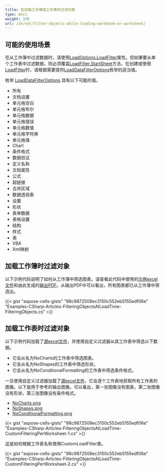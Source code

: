 ```yaml
---
title: 在加载工作簿或工作表时过滤对象
type: docs
weight: 330
url: /zh/net/filter-objects-while-loading-workbook-or-worksheet/
---
```


## **可能的使用场景**
在从工作簿中过滤数据时，请使用[LoadOptions.LoadFilter](https://reference.aspose.com/cells/net/aspose.cells/loadoptions/properties/loadfilter)属性。但如果要从单个工作表中过滤数据，则必须覆盖[LoadFilter.StartSheet](https://reference.aspose.com/cells/net/aspose.cells/loadfilter/methods/startsheet)方法。在创建或使用[LoadFilter](https://reference.aspose.com/cells/net/aspose.cells/loadfilter)时，请根据需要提供[LoadDataFilterOptions](https://reference.aspose.com/cells/net/aspose.cells/loaddatafilteroptions)枚举的适当值。

枚举 [LoadDataFilterOptions](https://reference.aspose.com/cells/net/aspose.cells/loaddatafilteroptions) 具有以下可能的值。

- 所有
- 文档设置
- 单元格空白
- 单元格布尔
- 单元格数据
- 单元格错误
- 单元格数值
- 单元格字符串
- 单元格值
- Chart
- 条件格式
- 数据验证
- 定义名称
- 文档属性
- 公式
- 超链接
- 合并区域
- 数据透视表
- 设置
- 形状
- 表单数据
- 表格设置
- 结构
- 样式
- 表
- VBA
- Xml映射
## **加载工作簿时过滤对象**
以下示例代码说明了如何从工作簿中筛选图表。请查看此代码中使用的[示例excel文件](5115258.xlsx)和由此生成的[输出PDF](5115257.pdf)。从输出PDF中可以看出，所有图表都已从工作簿中筛选出。

{{< gist "aspose-cells-gists" "88c9872508ec3150c552eb5155edf06e" "Examples-CSharp-Articles-FilteringObjectsAtLoadTime-FilteringObjects.cs" >}}
## **加载工作表时过滤对象**
以下示例代码加载了[源excel文件](5115255.xlsx)，并使用自定义过滤器从其工作表中筛选以下数据。

- 它会从名为NoCharts的工作表中筛选图表。
- 它会从名为NoShapes的工作表中筛选形状。
- 它会从名为NoConditionalFormatting的工作表中筛选条件格式。

一旦使用自定义过滤器加载了[源excel文件](5115255.xlsx)，它会逐个工作表地获取所有工作表的图像。以下是用于参考的输出图像。可以看出，第一张图像没有图表，第二张图像没有形状，第三张图像没有条件格式。

- [NoCharts.png](5115254.png)
- [NoShapes.png](5115256.png)
- [NoConditionalFormatting.png](5115251.png)



{{< gist "aspose-cells-gists" "88c9872508ec3150c552eb5155edf06e" "Examples-CSharp-Articles-FilteringObjectsAtLoadTime-CustomFilteringPerWorksheet-1.cs" >}}


这是如何根据工作表名称使用CustomLoadFilter类。

{{< gist "aspose-cells-gists" "88c9872508ec3150c552eb5155edf06e" "Examples-CSharp-Articles-FilteringObjectsAtLoadTime-CustomFilteringPerWorksheet-2.cs" >}}
